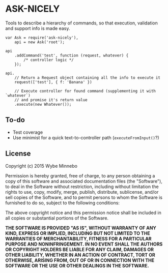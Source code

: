 # ASK-NICELY
Tools to describe a hierarchy of commands, so that execution, validation and support info is made easy.

```
var Ask = require('ask-nicely'),
    api = new Ask('root');
    
api
    .addCommand('test', function (request, whatever) {
        /* controller logic */
    });

api.
    // Return a Request object containing all the info to execute it
    request(['test'], { f: 'Banana' })

    // Execute controller for found command (supplementing it with `whatever`)
    // and promise it's return value
    .execute(new Whatever());

```

## To-do
- Test coverage
- Use minimist for a quick text-to-controller path (`executeFromInput()`?)

## License
Copyright (c) 2015 Wybe Minnebo

Permission is hereby granted, free of charge, to any person obtaining a copy of this software and associated documentation files (the "Software"), to deal in the Software without restriction, including without limitation the rights to use, copy, modify, merge, publish, distribute, sublicense, and/or sell copies of the Software, and to permit persons to whom the Software is furnished to do so, subject to the following conditions:

The above copyright notice and this permission notice shall be included in all copies or substantial portions of the Software.

__THE SOFTWARE IS PROVIDED "AS IS", WITHOUT WARRANTY OF ANY KIND, EXPRESS OR IMPLIED, INCLUDING BUT NOT LIMITED TO THE WARRANTIES OF MERCHANTABILITY, FITNESS FOR A PARTICULAR PURPOSE AND NONINFRINGEMENT. IN NO EVENT SHALL THE AUTHORS OR COPYRIGHT HOLDERS BE LIABLE FOR ANY CLAIM, DAMAGES OR OTHER LIABILITY, WHETHER IN AN ACTION OF CONTRACT, TORT OR OTHERWISE, ARISING FROM, OUT OF OR IN CONNECTION WITH THE SOFTWARE OR THE USE OR OTHER DEALINGS IN THE SOFTWARE.__